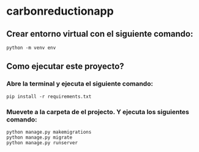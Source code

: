 # carbonreductionapp

## Crear entorno virtual con el siguiente comando:
```
python -m venv env
```

## Como ejecutar este proyecto?
### Abre la terminal y ejecuta el siguiente comando:
```
pip install -r requirements.txt
```
### Muevete a la carpeta de el projecto. Y ejecuta los siguientes comando:
```
python manage.py makemigrations
python manage.py migrate
python manage.py runserver
```
